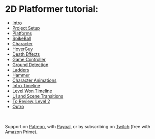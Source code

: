 # 2D Platformer tutorial:

 - [Intro](Intro.md)
 - [Project Setup](C1.md)
 - [Platforms](C2.md)
 - [SpikeBall](C3.md)
 - [Character](C4.md)
 - [HoverGuy](C5.md)
 - [Death Effects](C6.md)
 - [Game Controller](C7.md)
 - [Ground Detection](C8.md)
 - [Ladders](C9.md)
 - [Hammer](C10.md)
 - [Character Animations](C11.md)
 - [Intro Timeline](C12.md)
 - [Level Won Timeline](C13.md)
 - [UI and Scene Transitions](C14.md)
 - [To Review, Level 2](C15.md)
 - [Outro](Outro.md)

 
<br><br>
Support on [Patreon](https://www.patreon.com/HardlyDifficult), with [Paypal](https://u.muxy.io/tip/HardlyDifficult), or by subscribing on [Twitch](https://www.twitch.tv/HardlyDifficult) (free with Amazon Prime).